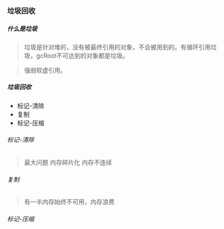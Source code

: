 
### 垃圾回收

##### 什么是垃圾
>  垃圾是针对堆的，没有被最终引用的对象，不会被用到的。有循环引用垃圾，gcRoot不可达到的对象都是垃圾。

>  强弱软虚引用。


##### 垃圾回收

- 标记-清除
- 复制
- 标记-压缩


###### 标记-清除
> 最大问题 内存碎片化  内存不连续


###### 复制
> 有一半内存始终不可用，内存浪费


###### 标记-压缩
> 


